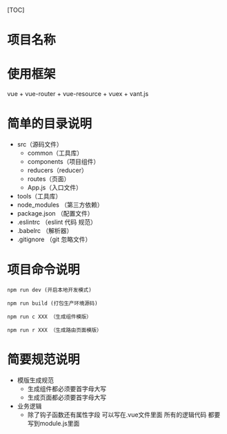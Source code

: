 [TOC]

# 项目名称

# 使用框架
 vue + vue-router + vue-resource + vuex + vant.js

# 简单的目录说明
- src（源码文件）
	- common（工具库）
	- components（项目组件）
	- reducers（reducer）
	- routes（页面）
	- App.js（入口文件）
- tools（工具库）
- node_modules （第三方依赖）
- package.json （配置文件）
- .eslintrc （eslint 代码 规范）
- .babelrc （解析器）
- .gitignore （git 忽略文件）


# 项目命令说明

```
npm run dev (开启本地开发模式)

npm run build (打包生产环境源码)

npm run c XXX （生成组件模版）

npm run r XXX （生成路由页面模版）
```

# 简要规范说明
- 模版生成规范
	- 生成组件都必须要首字母大写
	- 生成页面都必须要首字母大写
- 业务逻辑
	- 除了钩子函数还有属性字段 可以写在.vue文件里面 所有的逻辑代码 都要写到module.js里面
